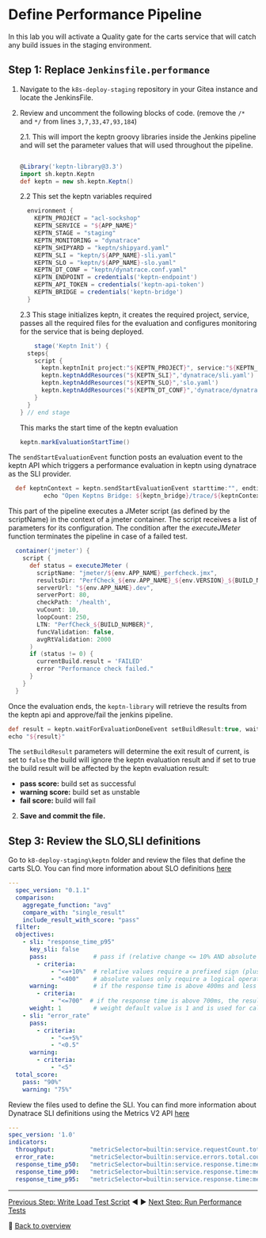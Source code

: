 # Define Performance Pipeline

In this lab you will activate a Quality gate for the carts service that will catch any build issues in the staging environment.

## Step 1: Replace `Jenkinsfile.performance`

1. Navigate to the `k8s-deploy-staging` repository in your Gitea instance and locate the JenkinsFile.
1. Review and uncomment the following blocks of code. (remove the  `/*` and `*/` from lines `3,7,33,47,93,184`)

    2.1. This will import the keptn groovy libraries inside the Jenkins pipeline and will set the parameter values that will used throughout the pipeline.
    ```groovy
    
    @Library('keptn-library@3.3')
    import sh.keptn.Keptn
    def keptn = new sh.keptn.Keptn()
    ```
    2.2 This set the keptn variables required
    ```groovy
      environment {
        KEPTN_PROJECT = "acl-sockshop"
        KEPTN_SERVICE = "${APP_NAME}"
        KEPTN_STAGE = "staging"
        KEPTN_MONITORING = "dynatrace"
        KEPTN_SHIPYARD = "keptn/shipyard.yaml"
        KEPTN_SLI = "keptn/${APP_NAME}-sli.yaml"
        KEPTN_SLO = "keptn/${APP_NAME}-slo.yaml"
        KEPTN_DT_CONF = "keptn/dynatrace.conf.yaml"
        KEPTN_ENDPOINT = credentials('keptn-endpoint')
        KEPTN_API_TOKEN = credentials('keptn-api-token')
        KEPTN_BRIDGE = credentials('keptn-bridge')
      }
    ```
    2.3 This stage initializes keptn, it creates the required project, service, passes all the required files for the evaluation and configures monitoring for the service that is being deployed.
    ```groovy
        stage('Keptn Init') {
      steps{
        script {
          keptn.keptnInit project:"${KEPTN_PROJECT}", service:"${KEPTN_SERVICE}", stage:"${KEPTN_STAGE}", monitoring:"${KEPTN_MONITORING}", shipyard: "${KEPTN_SHIPYARD}"
          keptn.keptnAddResources("${KEPTN_SLI}",'dynatrace/sli.yaml')
          keptn.keptnAddResources("${KEPTN_SLO}",'slo.yaml')
          keptn.keptnAddResources("${KEPTN_DT_CONF}",'dynatrace/dynatrace.conf.yaml')          
        }
      }
    } // end stage
    ```
    This marks the start time of the keptn evaluation

    ```groovy
    keptn.markEvaluationStartTime()
    ```
  The `sendStartEvaluationEvent` function posts an evaluation event to the keptn API which triggers a performance evaluation in keptn using dynatrace as the SLI provider.

  ```groovy
    def keptnContext = keptn.sendStartEvaluationEvent starttime:"", endtime:""
            echo "Open Keptns Bridge: ${keptn_bridge}/trace/${keptnContext}"
  ```

  This part of the pipeline executes a JMeter script (as defined by the scriptName) in the context of a jmeter container. The script receives a list of parameters for its configuration. The condition after the *executeJMeter* function terminates the pipeline in case of a failed test.  

  ```groovy
    container('jmeter') {
      script {
        def status = executeJMeter ( 
          scriptName: "jmeter/${env.APP_NAME}_perfcheck.jmx",
          resultsDir: "PerfCheck_${env.APP_NAME}_${env.VERSION}_${BUILD_NUMBER}",
          serverUrl: "${env.APP_NAME}.dev", 
          serverPort: 80,
          checkPath: '/health',
          vuCount: 10,
          loopCount: 250,
          LTN: "PerfCheck_${BUILD_NUMBER}",
          funcValidation: false,
          avgRtValidation: 2000
        )
        if (status != 0) {
          currentBuild.result = 'FAILED'
          error "Performance check failed."
        }
      }
    }
  ```

  Once the evaluation ends, the `keptn-library` will retrieve the results from the keptn api and approve/fail the jenkins pipeline.

  ```groovy
  def result = keptn.waitForEvaluationDoneEvent setBuildResult:true, waitTime:'5'
  echo "${result}"
  ```

  The `setBuildResult` parameters will determine the exit result of current, is set to `false` the build will ignore the keptn evaluation result and if set to true the build result will be affected by the keptn evaluation result:

  - **pass score:** build set as successful
  - **warning score:** build set as unstable
  - **fail score:** build will fail

2. **Save and commit the file.**






## Step 3: Review the SLO,SLI definitions

Go to `k8-deploy-staging\keptn` folder and review the files that define the carts SLO. You can find more information about SLO definitions [here](https://keptn.sh/docs/0.7.x/quality_gates/slo/)

```yaml
---
  spec_version: "0.1.1"
  comparison:
    aggregate_function: "avg"
    compare_with: "single_result"
    include_result_with_score: "pass"
  filter:
  objectives:
    - sli: "response_time_p95"
      key_sli: false
      pass:             # pass if (relative change <= 10% AND absolute value is < 400ms)
        - criteria:
            - "<=+10%"  # relative values require a prefixed sign (plus or minus)
            - "<400"    # absolute values only require a logical operator
      warning:          # if the response time is above 400ms and less or equal to 700ms, the result should be a warning
        - criteria:
            - "<=700"  # if the response time is above 700ms, the result should be a failure
      weight: 1         # weight default value is 1 and is used for calculating the score
    - sli: "error_rate"
      pass:
        - criteria:
            - "<=+5%"
            - "<0.5"
      warning:
        - criteria:
            - "<5"
  total_score:
    pass: "90%"
    warning: "75%"
```

Review the files used to define the SLI. You can find more information about Dynatrace SLI definitions using the Metrics V2 API [here](https://www.dynatrace.com/support/help/dynatrace-api/environment-api/metric-v2/)

```yaml
---
spec_version: '1.0'
indicators:
  throughput:          "metricSelector=builtin:service.requestCount.total:merge(0):sum&entitySelector=tag(environment:$STAGE),tag(app:$SERVICE),type(SERVICE)"
  error_rate:          "metricSelector=builtin:service.errors.total.count:merge(0):avg&entitySelector=tag(environment:$STAGE),tag(app:$SERVICE),type(SERVICE)"
  response_time_p50:   "metricSelector=builtin:service.response.time:merge(0):percentile(50)&entitySelector=tag(environment:$STAGE),tag(app:$SERVICE),type(SERVICE)"
  response_time_p90:   "metricSelector=builtin:service.response.time:merge(0):percentile(90)&entitySelector=tag(environment:$STAGE),tag(app:$SERVICE),type(SERVICE)"
  response_time_p95:   "metricSelector=builtin:service.response.time:merge(0):percentile(95)&entitySelector=tag(environment:$STAGE),tag(app:$SERVICE),type(SERVICE)"
```


---

[Previous Step: Write Load Test Script](../05_Write_Load_Test_Script) :arrow_backward: :arrow_forward: [Next Step: Run Performance Tests](../07_Run_Performance_Tests)

:arrow_up_small: [Back to overview](../)
